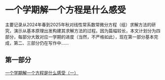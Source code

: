 # 一个学期解一个方程是什么感受

主要记录从2024年春到2025年秋对线性常系数常微分方程（组）求解方法的研究，演示从基本原理出发构建其求解方法的过程。因为篇幅较长，本文计划分为四部分，每部分大致对应一学期的进度（当然，不严格如此），现在第一部分基本完成，第二、三部分仍在写作中……

## 第一部分

[一个学期解一个方程是什么感受（一）](一个学期解一个方程是什么感受（一）.md)

